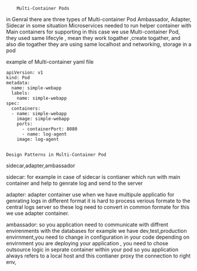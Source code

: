 		Multi-Container Pods

in Genral there are three types of Multi-container Pod Ambassador, Adapter, Sidecar
in some situation Microservices needed to run helper container with Main containers
for supporting in this case we use Multi-container Pod, they used same lifecyle ,
mean they work togather ,create togather, and also die togather they are using
same localhost and networking, storage in a pod

example of Multi-container yaml file 
	
	apiVersion: v1
	kind: Pod
	metadata:
	  name: simple-webapp
	  labels:
	    name: simple-webapp
	spec:
	  containers:
	  - name: simple-webapp
	    image: simple-webapp
	    ports:
	      - containerPort: 8080
          - name: log-agent
	    image: log-agent


	Design Patterns in Multi-Container Pod

sidecar,adapter,ambassador

sidecar:
	for example in case of sidecar is contianer which run with main container
and help to genrate log and send to the server

adapter:
	adapter container use when we have multipule applicatio for genrating logs
in different format it is hard to process verious formate to the central logs
server so these log need to convert in common formate for this we use adapter 
container.

ambassador:
	so you application need to communicate with diffrent envirenments with the
databases for example we have dev,test,production envirnment,you need to change 
in configuration in your code depending on envirnment you are deploying
 your application , you need to chose outsource logic in seprate container within your pod
so you application always refers to a local host and this contianer proxy the connection
to right env,

